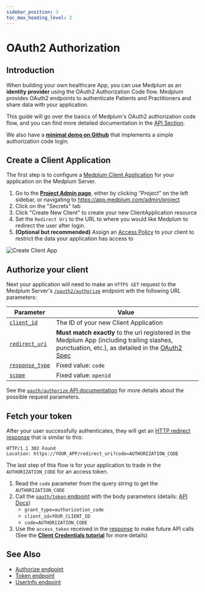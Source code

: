 ```yaml
---
sidebar_position: 3
toc_max_heading_level: 2
---
```


# OAuth2 Authorization

## Introduction

When building your own healthcare App, you can use Medplum as an **identity provider** using the OAuth2 Authorization Code flow. Medplum provides OAuth2 endpoints to authenticate Patients and Practitioners and share data with your application.

This guide will go over the basics of Medplum's OAuth2 authorization code flow, and you can find more detailed documentation in the [API Section](../../api/oauth/).

We also have a **[minimal demo on Github](https://github.com/medplum/medplum-oauth-demo)** that implements a simple authorization code login.

## Create a Client Application

The first step is to configure a [Medplum Client Application](https://app.medplum.com/ClientApplication) for your application on the Medplum Server.

1. Go to the [**Project Admin page**](https://app.medplum.com/admin/project), either by clicking "Project" on the left sidebar, or navigating to https://app.medplum.com/admin/project
2. Click on the "Secrets" tab
3. Click "Create New Client" to create your new ClientApplication resource
4. Set the `Redirect Uri` to the URL to where you would like Medplum to redirect the user after login.
5. **(Optional but recommended)** Assign an [Access Policy](./access-control) to your client to restrict the data your application has access to

![Create Client App](/img/create-client-app.png)

## Authorize your client

Next your application will need to make an `HTTPS GET` request to the Medplum Server's [`/oauth2/authorize`](../../api/oauth/authorize) endpoint wth the following URL parameters:

| Parameter                                                             | Value                                                                                                                                                                                                     |
| --------------------------------------------------------------------- | --------------------------------------------------------------------------------------------------------------------------------------------------------------------------------------------------------- |
| [`client_id`](../../api/oauth/authorize#clientid-required)         | The ID of your new Client Application                                                                                                                                                                     |
| [`redirect_uri`](../../api/oauth/authorize#redirecturi-required)   | **Must match exactly** to the uri registered in the Medplum App (including trailing slashes, punctuation, etc.), as detailed in the [OAuth2 Spec](https://www.rfc-editor.org/rfc/rfc6749#section-3.1.2.3) |
| [`response_type`](../../api/oauth/authorize#responsetype-required) | Fixed value: `code`                                                                                                                                                                                       |
| [`scope`](../../api/oauth/authorize#scope-required)                | Fixed value: `openid`                                                                                                                                                                                     |

See the [`oauth/authorize` API documentation](../../api/oauth/authorize) for more details about the possible request parameters.

## Fetch your token

After your user successfully authenticates, they will get an [HTTP redirect response](../../api/oauth/authorize#authorization-code-grant) that is similar to this:

```
HTTP/1.1 302 Found
Location: https://YOUR_APP/redirect_uri?code=AUTHORIZATION_CODE
```

The last step of this flow is for your application to trade in the `AUTHORIZATION_CODE` for an access token.

1. Read the `code` parameter from the query string to get the `AUTHORIZATION_CODE`
2. Call the [`oauth/token` endpoint](../../api/oauth/token) with the body parameters (details: [API Docs](../../api/oauth/token#request-parameters-in-body))
   - `grant_type=authorization_code`
   - `client_id=YOUR_CLIENT_ID`
   - `code=AUTHORIZATION_CODE`
3. Use the `access_token` received in the [response](../../api/oauth/token#sample-response) to make future API calls (See the [**Client Credentials tutorial**](./client-credentials) for more details)

## See Also

- [Authorize endpoint](../../api/oauth/authorize)
- [Token endpoint](../../api/oauth/token)
- [UserInfo endpoint](../../api/oauth/userinfo)
